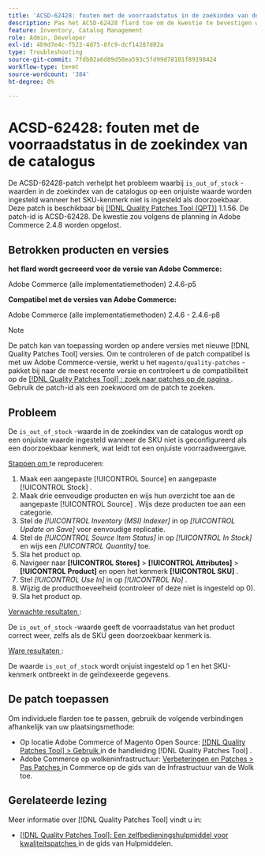 ```yaml
---
title: 'ACSD-62428: fouten met de voorraadstatus in de zoekindex van de catalogus'
description: Pas het ACSD-62428 flard toe om de kwestie te bevestigen waar de &grave; is_out_of_stock &grave; waarde in de index van het catalogusonderzoek verkeerd wordt geplaatst wanneer SKU niet als doorzoekbaar attribuut is.
feature: Inventory, Catalog Management
role: Admin, Developer
exl-id: 4b9d7e4c-f522-4d75-8fc9-dcf14287d02a
type: Troubleshooting
source-git-commit: 7fdb02a6d89d50ea593c5fd99d78101f89198424
workflow-type: tm+mt
source-wordcount: '384'
ht-degree: 0%

---
```


# ACSD-62428: fouten met de voorraadstatus in de zoekindex van de catalogus

De ACSD-62428-patch verhelpt het probleem waarbij `is_out_of_stock` -waarden in de zoekindex van de catalogus op een onjuiste waarde worden ingesteld wanneer het SKU-kenmerk niet is ingesteld als doorzoekbaar. Deze patch is beschikbaar bij [[!DNL Quality Patches Tool (QPT)]](/help/tools/quality-patches-tool/quality-patches-tool-to-self-serve-quality-patches.md) 1.1.56. De patch-id is ACSD-62428. De kwestie zou volgens de planning in Adobe Commerce 2.4.8 worden opgelost.

## Betrokken producten en versies

**het flard wordt gecreeerd voor de versie van Adobe Commerce:**

Adobe Commerce (alle implementatiemethoden) 2.4.6-p5

**Compatibel met de versies van Adobe Commerce:**

Adobe Commerce (alle implementatiemethoden) 2.4.6 - 2.4.6-p8

>[!NOTE]
>
>De patch kan van toepassing worden op andere versies met nieuwe [!DNL Quality Patches Tool] versies. Om te controleren of de patch compatibel is met uw Adobe Commerce-versie, werkt u het `magento/quality-patches` -pakket bij naar de meest recente versie en controleert u de compatibiliteit op de [[!DNL Quality Patches Tool] : zoek naar patches op de pagina ](https://experienceleague.adobe.com/tools/commerce-quality-patches/index.html) . Gebruik de patch-id als een zoekwoord om de patch te zoeken.

## Probleem

De `is_out_of_stock` -waarde in de zoekindex van de catalogus wordt op een onjuiste waarde ingesteld wanneer de SKU niet is geconfigureerd als een doorzoekbaar kenmerk, wat leidt tot een onjuiste voorraadweergave.

<u> Stappen om </u> te reproduceren:

1. Maak een aangepaste [!UICONTROL Source] en aangepaste [!UICONTROL Stock] .
1. Maak drie eenvoudige producten en wijs hun overzicht toe aan de aangepaste [!UICONTROL Source] . Wijs deze producten toe aan een categorie.
1. Stel de *[!UICONTROL Inventory (MSI) Indexer]* in op *[!UICONTROL Update on Save]* voor eenvoudige replicatie.
1. Stel de *[!UICONTROL Source Item Status]* in op *[!UICONTROL In Stock]* en wijs een *[!UICONTROL Quantity]* toe.
1. Sla het product op.
1. Navigeer naar **[!UICONTROL Stores]** > **[!UICONTROL Attributes]** > **[!UICONTROL Product]** en open het kenmerk **[!UICONTROL SKU]** .
1. Stel *[!UICONTROL Use In]* in op *[!UICONTROL No]* .
1. Wijzig de producthoeveelheid (controleer of deze niet is ingesteld op 0).
1. Sla het product op.

<u> Verwachte resultaten </u>:

De `is_out_of_stock` -waarde geeft de voorraadstatus van het product correct weer, zelfs als de SKU geen doorzoekbaar kenmerk is.

<u> Ware resultaten </u>:

De waarde `is_out_of_stock` wordt onjuist ingesteld op 1 en het SKU-kenmerk ontbreekt in de geïndexeerde gegevens.

## De patch toepassen

Om individuele flarden toe te passen, gebruik de volgende verbindingen afhankelijk van uw plaatsingsmethode:

* Op locatie Adobe Commerce of Magento Open Source: [[!DNL Quality Patches Tool] > Gebruik ](/help/tools/quality-patches-tool/usage.md) in de handleiding [!DNL Quality Patches Tool] .
* Adobe Commerce op wolkeninfrastructuur: [ Verbeteringen en Patches > Pas Patches ](https://experienceleague.adobe.com/docs/commerce-cloud-service/user-guide/develop/upgrade/apply-patches.html) in Commerce op de gids van de Infrastructuur van de Wolk toe.

## Gerelateerde lezing

Meer informatie over [!DNL Quality Patches Tool] vindt u in:

* [[!DNL Quality Patches Tool]: Een zelfbedieningshulpmiddel voor kwaliteitspatches ](/help/tools/quality-patches-tool/quality-patches-tool-to-self-serve-quality-patches.md) in de gids van Hulpmiddelen.
